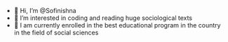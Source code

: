- 👋 Hi, I’m @Sofinishna
- 👀 I’m interested in coding and reading huge sociological texts
- 🌱 I am currently enrolled in the best educational program in the country in the field of social sciences

<!---
Ianis-04/Ianis-04 is a ✨ special ✨ repository because its `README.md` (this file) appears on your GitHub profile.
You can click the Preview link to take a look at your changes.
--->
